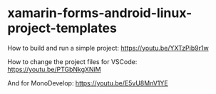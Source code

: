 # xamarin-forms-android-linux-project-templates

How to build and run a simple project: https://youtu.be/YXTzPib9r1w

How to change the project files for VSCode: https://youtu.be/PTGbNkgXNiM

And for MonoDevelop: https://youtu.be/E5vU8MnV1YE
